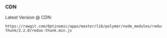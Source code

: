 
### CDN
Latest Version @ CDN:

```
https://rawgit.com/Optinomic/apps/master/lib/polymer/node_modules/redux-thunk/2.2.0/redux-thunk.min.js
```